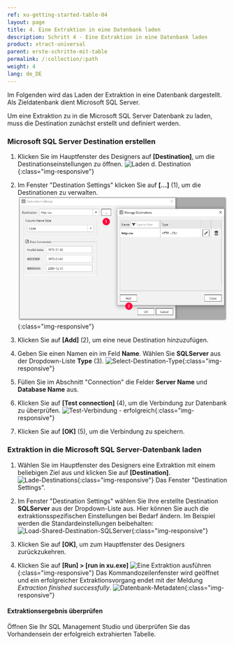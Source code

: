 ```yaml
---
ref: xu-getting-started-table-04
layout: page
title: 4. Eine Extraktion in eine Datenbank laden
description: Schritt 4 - Eine Extraktion in eine Datenbank laden
product: xtract-universal
parent: erste-schritte-mit-table
permalink: /:collection/:path
weight: 4
lang: de_DE
---
```

Im Folgenden wird das Laden der Extraktion in eine Datenbank dargestellt. Als Zieldatenbank dient Microsoft SQL Server. 

Um eine Extraktion zu in die Microsoft SQL Server Datenbank zu laden, muss die Destination zunächst erstellt und definiert werden.

### Microsoft SQL Server Destination erstellen

1. Klicken Sie im Hauptfenster des Designers auf **[Destination]**, um die Destinationseinstellungen zu öffnen.
![Laden d. Destination](/img/content/destination_xu.png){:class="img-responsive"}

2. Im Fenster "Destination Settings" klicken Sie auf **[...]** (1), um die Destinationen zu verwalten. 
![Laden-Manage-Destination](/img/content/destinations_load_manage_shared.png){:class="img-responsive"}

3. Klicken Sie auf **[Add]** (2), um eine neue Destination hinzuzufügen.

4. Geben Sie einen Namen ein im Feld **Name**. Wählen Sie **SQLServer** aus der Dropdown-Liste **Type** (3). 
![Select-Destination-Type](/img/content/destination_details_sqlserver.png){:class="img-responsive"}

5. Füllen Sie im Abschnitt "Connection" die Felder **Server Name** und **Database Name** aus. 
6. Klicken Sie auf **[Test connection]** (4), um die Verbindung zur Datenbank zu überprüfen. 
![Test-Verbindung - erfolgreich](/img/content/sqlserver_destination-details.png){:class="img-responsive"}

7. Klicken Sie auf **[OK]** (5), um die Verbindung zu speichern. 

### Extraktion in die Microsoft SQL Server-Datenbank laden

1. Wählen Sie im Hauptfenster des Designers eine Extraktion mit einem beliebigen Ziel aus und klicken Sie auf **[Destination]**. 
![Lade-Destinations](/img/content/destination_xu.png){:class="img-responsive"}
Das Fenster "Destination Settings".

2. Im Fenster "Destination Settings" wählen Sie Ihre erstellte Destination **SQLServer** aus der Dropdown-Liste aus. Hier können Sie auch die extraktionsspezifischen Einstellungen bei Bedarf ändern. Im Beispiel werden die Standardeinstellungen beibehalten:
![Load-Shared-Destination-SQLServer](/img/content/sqlserver_destination-settings.png){:class="img-responsive"}

9. Klicken Sie auf **[OK]**, um zum Hauptfenster des Designers zurückzukehren.       
4. Klicken Sie auf **[Run] > [run in xu.exe]** 
![Eine Extraktion ausführen](/img/content/run_extraction.png){:class="img-responsive"}
Das Kommandozeilenfenster wird geöffnet und ein erfolgreicher Extraktionsvorgang endet mit der Meldung *Extraction finished successfully*.
![Datenbank-Metadaten](/img/content/xu/konsole_run_in_xu_exe.png){:class="img-responsive"}


#### Extraktionsergebnis überprüfen
Öffnen Sie Ihr SQL Management Studio und überprüfen Sie das Vorhandensein  der erfolgreich extrahierten Tabelle. 

